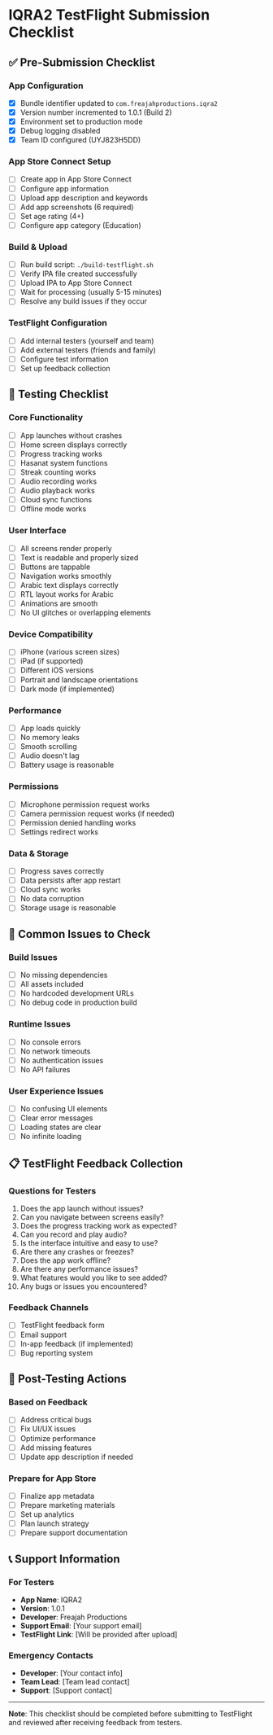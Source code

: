 # IQRA2 TestFlight Submission Checklist

## ✅ Pre-Submission Checklist

### App Configuration
- [x] Bundle identifier updated to `com.freajahproductions.iqra2`
- [x] Version number incremented to 1.0.1 (Build 2)
- [x] Environment set to production mode
- [x] Debug logging disabled
- [x] Team ID configured (UYJ823H5DD)

### App Store Connect Setup
- [ ] Create app in App Store Connect
- [ ] Configure app information
- [ ] Upload app description and keywords
- [ ] Add app screenshots (6 required)
- [ ] Set age rating (4+)
- [ ] Configure app category (Education)

### Build & Upload
- [ ] Run build script: `./build-testflight.sh`
- [ ] Verify IPA file created successfully
- [ ] Upload IPA to App Store Connect
- [ ] Wait for processing (usually 5-15 minutes)
- [ ] Resolve any build issues if they occur

### TestFlight Configuration
- [ ] Add internal testers (yourself and team)
- [ ] Add external testers (friends and family)
- [ ] Configure test information
- [ ] Set up feedback collection

## 📱 Testing Checklist

### Core Functionality
- [ ] App launches without crashes
- [ ] Home screen displays correctly
- [ ] Progress tracking works
- [ ] Hasanat system functions
- [ ] Streak counting works
- [ ] Audio recording works
- [ ] Audio playback works
- [ ] Cloud sync functions
- [ ] Offline mode works

### User Interface
- [ ] All screens render properly
- [ ] Text is readable and properly sized
- [ ] Buttons are tappable
- [ ] Navigation works smoothly
- [ ] Arabic text displays correctly
- [ ] RTL layout works for Arabic
- [ ] Animations are smooth
- [ ] No UI glitches or overlapping elements

### Device Compatibility
- [ ] iPhone (various screen sizes)
- [ ] iPad (if supported)
- [ ] Different iOS versions
- [ ] Portrait and landscape orientations
- [ ] Dark mode (if implemented)

### Performance
- [ ] App loads quickly
- [ ] No memory leaks
- [ ] Smooth scrolling
- [ ] Audio doesn't lag
- [ ] Battery usage is reasonable

### Permissions
- [ ] Microphone permission request works
- [ ] Camera permission request works (if needed)
- [ ] Permission denied handling works
- [ ] Settings redirect works

### Data & Storage
- [ ] Progress saves correctly
- [ ] Data persists after app restart
- [ ] Cloud sync works
- [ ] No data corruption
- [ ] Storage usage is reasonable

## 🐛 Common Issues to Check

### Build Issues
- [ ] No missing dependencies
- [ ] All assets included
- [ ] No hardcoded development URLs
- [ ] No debug code in production build

### Runtime Issues
- [ ] No console errors
- [ ] No network timeouts
- [ ] No authentication issues
- [ ] No API failures

### User Experience Issues
- [ ] No confusing UI elements
- [ ] Clear error messages
- [ ] Loading states are clear
- [ ] No infinite loading

## 📋 TestFlight Feedback Collection

### Questions for Testers
1. Does the app launch without issues?
2. Can you navigate between screens easily?
3. Does the progress tracking work as expected?
4. Can you record and play audio?
5. Is the interface intuitive and easy to use?
6. Are there any crashes or freezes?
7. Does the app work offline?
8. Are there any performance issues?
9. What features would you like to see added?
10. Any bugs or issues you encountered?

### Feedback Channels
- [ ] TestFlight feedback form
- [ ] Email support
- [ ] In-app feedback (if implemented)
- [ ] Bug reporting system

## 🚀 Post-Testing Actions

### Based on Feedback
- [ ] Address critical bugs
- [ ] Fix UI/UX issues
- [ ] Optimize performance
- [ ] Add missing features
- [ ] Update app description if needed

### Prepare for App Store
- [ ] Finalize app metadata
- [ ] Prepare marketing materials
- [ ] Set up analytics
- [ ] Plan launch strategy
- [ ] Prepare support documentation

## 📞 Support Information

### For Testers
- **App Name**: IQRA2
- **Version**: 1.0.1
- **Developer**: Freajah Productions
- **Support Email**: [Your support email]
- **TestFlight Link**: [Will be provided after upload]

### Emergency Contacts
- **Developer**: [Your contact info]
- **Team Lead**: [Team lead contact]
- **Support**: [Support contact]

---

**Note**: This checklist should be completed before submitting to TestFlight and reviewed after receiving feedback from testers.
